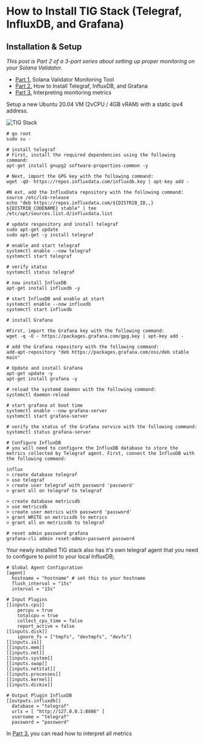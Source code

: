 # How to Install TIG Stack (Telegraf, InfluxDB, and Grafana)
## Installation & Setup

*This post is Part 2 of a 3-part series about setting up proper monitoring on your Solana Validator.*

* [Part 1.](https://github.com/stakeconomy/solanamonitoring/blob/main/README.md) Solana Validator Monitoring Tool
* [Part 2.](https://github.com/stakeconomy/solanamonitoring/blob/main/How%20to%20Install%20TIG%20Stack.md) How to Install Telegraf, InfluxDB, and Grafana
* [Part 3.](https://github.com/stakeconomy/solanamonitoring/blob/main/Guidelines%20interpreting%20metrics.md) Interpreting monitoring metrics

Setup a new Ubuntu 20.04 VM (2vCPU / 4GB vRAM) with a static ipv4 address.

![TIG Stack](https://hackernoon.com/hn-images/0*Aw1A7GHp8-KMHpWY.)

```
# go root
sudo su -

# install telegraf
# First, install the required dependencies using the following command:
apt-get install gnupg2 software-properties-common -y

# Next, import the GPG key with the following command:
wget -qO- https://repos.influxdata.com/influxdb.key | apt-key add -

#N ext, add the InfluxData repository with the following command:
source /etc/lsb-release
echo "deb https://repos.influxdata.com/${DISTRIB_ID,,} ${DISTRIB_CODENAME} stable" | tee /etc/apt/sources.list.d/influxdata.list

# update respository and install telegraf
sudo apt-get update
sudo apt-get -y install telegraf

# enable and start telegraf
systemctl enable --now telegraf
systemctl start telegraf

# verify status
systemctl status telegraf

# now install InfluxDB
apt-get install influxdb -y

# start InfluxDB and enable at start
systemctl enable --now influxdb
systemctl start influxdb

# install Grafana

#First, import the Grafana key with the following command:
wget -q -O - https://packages.grafana.com/gpg.key | apt-key add -

# add the Grafana repository with the following command:
add-apt-repository "deb https://packages.grafana.com/oss/deb stable main"

# Update and install Grafana
apt-get update -y
apt-get install grafana -y

# reload the systemd daemon with the following command:
systemctl daemon-reload

# start grafana at boot time
systemctl enable --now grafana-server
systemctl start grafana-server

# verify the status of the Grafana service with the following command:
systemctl status grafana-server

# Configure InfluxDB
# you will need to configure the InfluxDB database to store the metrics collected by Telegraf agent. First, connect the InfluxDB with the following command:

influx
> create database telegraf
> use telegraf
> create user telegraf with password 'password'
> grant all on telegraf to telegraf

> create database metricsdb
> use metricsdb
> create user metrics with password 'password'
> grant WRITE on metricsdb to metrics
> grant all on metricsdb to telegraf

# reset admin password grafana
grafana-cli admin reset-admin-password password
```

Your newly installed TIG stack also has it's own telegraf agent that you need to configure to point to your local InfluxDB;
```
# Global Agent Configuration
[agent]
  hostname = "hostname" # set this to your hostname
  flush_interval = "15s"
  interval = "15s"

# Input Plugins
[[inputs.cpu]]
    percpu = true
    totalcpu = true
    collect_cpu_time = false
    report_active = false
[[inputs.disk]]
    ignore_fs = ["tmpfs", "devtmpfs", "devfs"]
[[inputs.io]]
[[inputs.mem]]
[[inputs.net]]
[[inputs.system]]
[[inputs.swap]]
[[inputs.netstat]]
[[inputs.processes]]
[[inputs.kernel]]
[[inputs.diskio]]

# Output Plugin InfluxDB
[[outputs.influxdb]]
  database = "telegraf"
  urls = [ "http://127.0.0.1:8086" ]
  username = "telegraf"
  password = "password"

```

In [Part 3.](https://github.com/stakeconomy/solanamonitoring/blob/main/Guidelines%20interpreting%20metrics.md) you can read how to interpret all metrics
